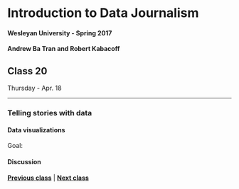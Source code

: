 # Introduction to Data Journalism
  
#### Wesleyan University - Spring 2017
  
**Andrew Ba Tran and Robert Kabacoff**
  
## Class 20
Thursday - Apr. 18
                             
----
                             
### Telling stories with data
                             
#### Data visualizations
                             
Goal: 
                             
#### Discussion

                   
**[Previous class](class19.md)** | **[Next class](class21.md)**
